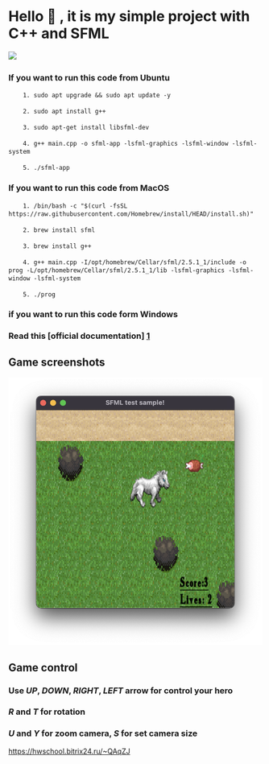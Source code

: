 # Hello 👋 , it is my simple project with C++ and SFML 
![](https://komarev.com/ghpvc/?username=PavelErsh)
### If you want to run this code from Ubuntu 

~~~
    1. sudo apt upgrade && sudo apt update -y
    
    2. sudo apt install g++

    3. sudo apt-get install libsfml-dev

    4. g++ main.cpp -o sfml-app -lsfml-graphics -lsfml-window -lsfml-system

    5. ./sfml-app 
~~~
### If you want to run this code from MacOS
~~~
    1. /bin/bash -c "$(curl -fsSL https://raw.githubusercontent.com/Homebrew/install/HEAD/install.sh)"

    2. brew install sfml
    
    3. brew install g++

    4. g++ main.cpp -I/opt/homebrew/Cellar/sfml/2.5.1_1/include -o prog -L/opt/homebrew/Cellar/sfml/2.5.1_1/lib -lsfml-graphics -lsfml-window -lsfml-system

    5. ./prog 
~~~

### if you want to run this code form Windows
### Read this [official documentation] [1]

## Game screenshots
![screen](https://raw.githubusercontent.com/PavelErsh/SFML-Game/master/images/Screenshot%202022-07-16%20at%2009.42.08.png)

## Game control
### Use ___UP___, ___DOWN___, ___RIGHT___, ___LEFT___ arrow for control your hero
### ___R___ and ___T___ for rotation
### ___U___ and ___Y___ for zoom camera,  ___S___ for set camera size


[1]: (https://www.sfml-dev.org/tutorials/2.5/start-vc.php)

https://hwschool.bitrix24.ru/~QAqZJ
